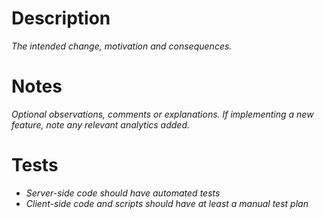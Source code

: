 # Description

*The intended change, motivation and consequences.*

# Notes

*Optional observations, comments or explanations.*
*If implementing a new feature, note any relevant analytics added.*

# Tests

* *Server-side code should have automated tests*
* *Client-side code and scripts should have at least a manual test plan*
